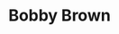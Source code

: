 ---
title: "Bobby Brown"
summary: "Robert Barisford \"Bobby\" Brown, born February 5, 1969, in Roxbury, Massachusetts, is an American R&B singer-songwriter, occasional rapper, and dancer. After success in pop group , Brown began his solo career in 1987 and had a string of Top 10 Billboard hits, culminating in a Grammy Award. He was a pioneer of New Jack Swing music, a fusion of hip hop and R&B. His second album, Don't Be Cruel, included popular songs such as \"My Prerogative\". Brown starred in the reality show Being Bobby Brown Brown is the ex-husband of pop singer . They were married on July 18, 1992, separated in October 2006 and divorced on April 24, 2007. They had a daughter: . Brown also has three sons and a second daughter . He also has a cousin, , who has had success as a vocalist on a number of club-oriented songs. Brown got remarried to Alicia Etheredge on June 19, 2012. As of 2014 Bobby Brown had rejoined New Edition."
image: "bobby-brown.jpg"
apple_music_artist_url: "https://music.apple.com/gb/artist/bobby-brown/33876"
---